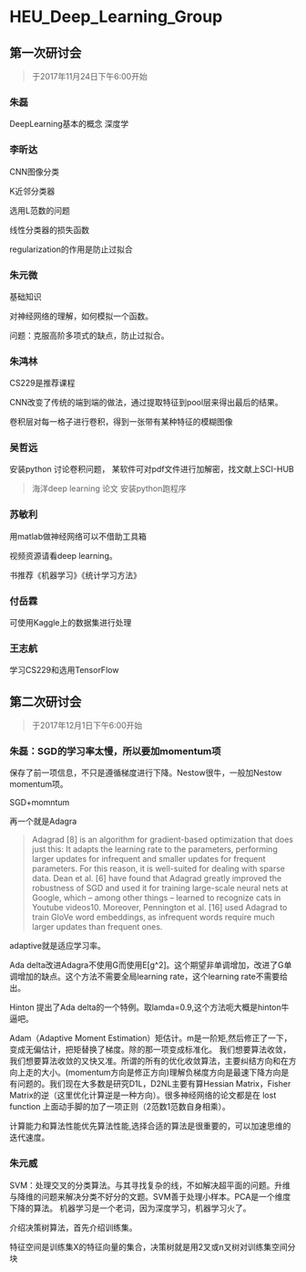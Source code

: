 # HEU_Deep_Learning_Group
## 第一次研讨会
> 于2017年11月24日下午6:00开始
### 朱磊

DeepLearning基本的概念
深度学

### 李昕达

CNN图像分类

K近邻分类器

选用L范数的问题

线性分类器的损失函数

regularization的作用是防止过拟合
### 朱元微

基础知识

对神经网络的理解，如何模拟一个函数。

问题：克服高阶多项式的缺点，防止过拟合。

### 朱鸿林

CS229是推荐课程

CNN改变了传统的端到端的做法，通过提取特征到pool层来得出最后的结果。

卷积层对每一格子进行卷积，得到一张带有某种特征的模糊图像

### 吴哲远
安装python 讨论卷积问题，
某软件可对pdf文件进行加解密，找文献上SCI-HUB
>海洋deep learning 论文
>安装python跑程序

### 苏敏利
用matlab做神经网络可以不借助工具箱

视频资源请看deep learning。

书推荐《机器学习》《统计学习方法》

### 付岳霖
可使用Kaggle上的数据集进行处理

### 王志航
学习CS229和选用TensorFlow

## 第二次研讨会
> 于2017年12月1日下午6:00开始
### 朱磊：SGD的学习率太慢，所以要加momentum项

保存了前一项信息，不只是遵循梯度进行下降。Nestow很牛，一般加Nestow momentum项。

SGD+momntum

再一个就是Adagra

> Adagrad [8] is an algorithm for gradient-based optimization that does just this: It adapts the learning rate to the parameters, performing larger updates for infrequent and smaller updates for frequent parameters. For this reason, it is well-suited for dealing with sparse data. Dean et al. [6] have found that Adagrad greatly improved the robustness of SGD and used it for training large-scale neural nets at Google, which – among other things – learned to recognize cats in Youtube videos10. Moreover, Pennington et al. [16] used Adagrad to train GloVe word embeddings, as infrequent words require much larger updates than frequent ones.

adaptive就是适应学习率。

Ada delta改进Adagra不使用G而使用E[g^2]。这个期望非单调增加，改进了G单调增加的缺点。这个方法不需要全局learning rate，这个learning rate不需要给出。

Hinton 提出了Ada delta的一个特例。取lamda=0.9,这个方法呃大概是hinton牛逼吧。

Adam（Adaptive Moment Estimation）矩估计。m是一阶矩,然后修正了一下，变成无偏估计，把矩替换了梯度。除的那一项变成标准化。
我们想要算法收敛，我们想要算法收敛的又快又准。所谓的所有的优化收敛算法，主要纠结方向和在方向上走的大小。(momentum方向是修正方向)理解负梯度方向是最速下降方向是有问题的。我们现在大多数是研究D1L，D2NL主要有算Hessian Matrix，Fisher Matrix的逆（这里优化计算逆是一种方向）。很多神经网络的论文都是在 lost function 上面动手脚的加了一项正则（2范数1范数自身相乘）。

计算能力和算法性能优先算法性能,选择合适的算法是很重要的，可以加速思维的迭代速度。

### 朱元威

SVM：处理交叉的分类算法。与其寻找复杂的线，不如解决超平面的问题。升维与降维的问题来解决分类不好分的文题。SVM善于处理小样本。PCA是一个维度下降的算法。
机器学习是一个老词，因为深度学习，机器学习火了。

介绍决策树算法，首先介绍训练集。

特征空间是训练集X的特征向量的集合，决策树就是用2叉或n叉树对训练集空间分块
